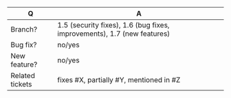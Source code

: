| Q               | A
| --------------- | -----
| Branch?         | 1.5 (security fixes), 1.6 (bug fixes, improvements), 1.7 (new features)
| Bug fix?        | no/yes
| New feature?    | no/yes
| Related tickets | fixes #X, partially #Y, mentioned in #Z
